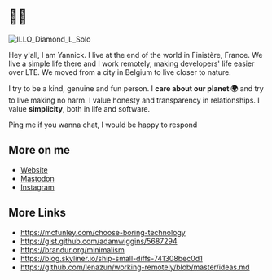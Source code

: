 # 👋🏻

![ILLO_Diamond_L_Solo](https://github.com/ys/ys/assets/483012/8c60cad3-23a6-42e3-8ced-82980eb0c466)

Hey y'all, I am Yannick. I live at the end of the world in Finistère, France.
We live a simple life there and I work remotely, making developers' life easier over LTE.
We moved from a city in Belgium to live closer to nature.

I try to be a kind, genuine and fun person.
I **care about our planet 🌍** and try to live making no harm.
I value honesty and transparency in relationships.
I value **simplicity**, both in life and software.

Ping me if you wanna chat, I would be happy to respond


## More on me

- [Website](https://yannickschutz.com)
- [Mastodon](https://tinnies.club/@bonjouryannick)
- [Instagram](https://instagram.com/bonjouryannick)

## More Links 

- https://mcfunley.com/choose-boring-technology
- https://gist.github.com/adamwiggins/5687294
- https://brandur.org/minimalism
- https://blog.skyliner.io/ship-small-diffs-741308bec0d1
- https://github.com/lenazun/working-remotely/blob/master/ideas.md
